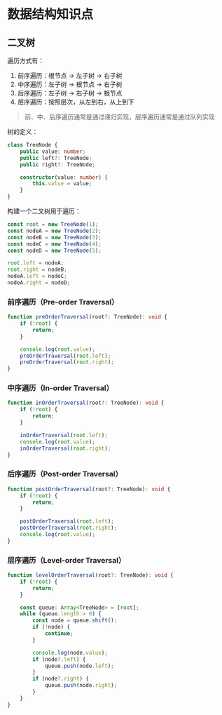 # 数据结构知识点

## 二叉树

遍历方式有：

1. 前序遍历：根节点 -> 左子树 -> 右子树
2. 中序遍历：左子树 -> 根节点 -> 右子树
3. 后序遍历：左子树 -> 右子树 -> 根节点
4. 层序遍历：按照层次，从左到右，从上到下

> 前、中、后序遍历通常是通过递归实现，层序遍历通常是通过队列实现

树的定义：

```ts
class TreeNode {
    public value: number;
    public left?: TreeNode;
    public right?: TreeNode;

    constructor(value: number) {
        this.value = value;
    }
}
```

构建一个二叉树用于遍历：

```ts
const root = new TreeNode(1);
const nodeA = new TreeNode(2);
const nodeB = new TreeNode(3);
const nodeC = new TreeNode(4);
const nodeD = new TreeNode(5);

root.left = nodeA;
root.right = nodeB;
nodeA.left = nodeC;
nodeA.right = nodeD;
```

### 前序遍历（Pre-order Traversal）

```ts
function preOrderTraversal(root?: TreeNode): void {
    if (!root) {
        return;
    }

    console.log(root.value);
    preOrderTraversal(root.left);
    preOrderTraversal(root.right);
}
```

### 中序遍历（In-order Traversal）

```ts
function inOrderTraversal(root?: TreeNode): void {
    if (!root) {
        return;
    }

    inOrderTraversal(root.left);
    console.log(root.value);
    inOrderTraversal(root.right);
}
```

### 后序遍历（Post-order Traversal）

```ts
function postOrderTraversal(root?: TreeNode): void {
    if (!root) {
        return;
    }

    postOrderTraversal(root.left);
    postOrderTraversal(root.right);
    console.log(root.value);
}
```

### 层序遍历（Level-order Traversal）

```ts
function levelOrderTraversal(root?: TreeNode): void {
    if (!root) {
        return;
    }

    const queue: Array<TreeNode> = [root];
    while (queue.length > 0) {
        const node = queue.shift();
        if (!node) {
            continue;
        }

        console.log(node.value);
        if (node?.left) {
            queue.push(node.left);
        }
        if (node?.right) {
            queue.push(node.right);
        }
    }
}
```
